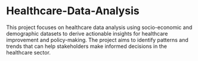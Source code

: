 # Healthcare-Data-Analysis
This project focuses on healthcare data analysis using socio-economic and demographic datasets to derive actionable insights for healthcare improvement and policy-making. The project aims to identify patterns and trends that can help stakeholders make informed decisions in the healthcare sector.
